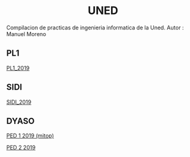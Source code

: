 <h1 align="center">UNED</h1>


Compilacion de practicas de ingenieria informatica de la Uned.
Autor : Manuel Moreno

## PL1
[PL1_2019](https://github.com/Faiiya/Uned/tree/master/PL1_2019)
## SIDI
[SIDI_2019](https://github.com/Faiiya/Uned/tree/master/SIDI_2019)
## DYASO
[PED 1 2019 (mitop)](https://github.com/Faiiya/Uned/tree/master/Dyaso_2019/PED1_2019)

[PED 2 2019](https://github.com/Faiiya/Uned/tree/master/Dyaso_2019/PED2_2019)

